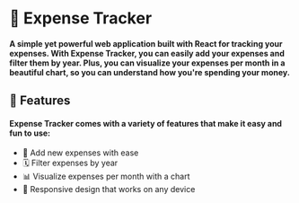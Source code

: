 <h1>🧮 Expense Tracker</h1>
<h4>A simple yet powerful web application built with React for tracking your expenses. With Expense Tracker, you can easily add your expenses and filter them by year. Plus, you can visualize your expenses per month in a beautiful chart, so you can understand how you're spending your money.</h4>

<h2>🌟 Features</h2>

<h4>Expense Tracker comes with a variety of features that make it easy and fun to use:</h4>

<ul>
<li>💸 Add new expenses with ease</li>
<li>🗓️ Filter expenses by year</li>
<li>📊 Visualize expenses per month with a chart</li>
<li>📱 Responsive design that works on any device</li>
</ul>
